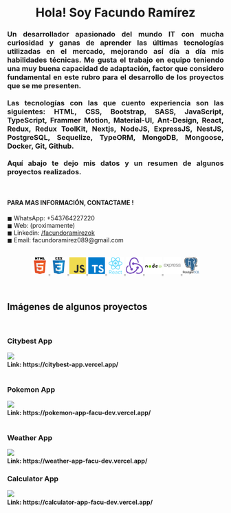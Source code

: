 <h1 align="center">Hola! Soy Facundo Ramírez</h1>
<h3 align="justify">Un desarrollador apasionado del mundo IT con mucha curiosidad y ganas de aprender las últimas tecnologías utilizadas en el mercado, mejorando así día a día mis habilidades técnicas. Me gusta el trabajo en equipo teniendo una muy buena capacidad de adaptación, factor que considero fundamental en este rubro para el desarrollo de los proyectos que se me presenten.<br/><br/>Las tecnologías con las que cuento experiencia son las siguientes: HTML, CSS, Bootstrap, SASS, JavaScript, TypeScript, Frammer Motion, Material-UI, Ant-Design, React, Redux, Redux ToolKit, Nextjs, NodeJS, ExpressJS, NestJS, PostgreSQL, Sequelize, TypeORM, MongoDB, Mongoose, Docker, Git, Github.<br/><br/>Aquí abajo te dejo mis datos y un resumen de algunos proyectos realizados.</h3>
<br/>
<h4>PARA MAS INFORMACIÓN, CONTACTAME !</h4>
◼ WhatsApp: +543764227220 <br/>
◼ Web: (proximamente) <br/>
◼ Linkedin: <a href="https://www.linkedin.com/in/facundoramirezok/" target="_blank">/facundoramirezok</a> <br/>
◼ Email: facundoramirez089@gmail.com <br/>
<br/>

<!-- <h3 align="center">Lenguajes:</h3> -->
<p align="center"> 
  <a href="https://www.w3.org/html/" target="_blank"> <img src="https://raw.githubusercontent.com/devicons/devicon/master/icons/html5/html5-original-wordmark.svg" alt="html5"     width="40" height="40"/> </a>
  <a href="https://www.w3schools.com/css/" target="_blank"> <img src="https://raw.githubusercontent.com/devicons/devicon/master/icons/css3/css3-original-wordmark.svg"             alt="css3" width="40" height="40"/> </a>  
  <a href="https://developer.mozilla.org/en-US/docs/Web/JavaScript" target="_blank"> <img        src="https://raw.githubusercontent.com/devicons/devicon/master/icons/javascript/javascript-original.svg" alt="javascript" width="40" height="40"/> </a> 
  <a href="https://www.typescriptlang.org/" target="_blank"> <img src="https://raw.githubusercontent.com/devicons/devicon/master/icons/typescript/typescript-original.svg"      alt="typescript" width="40" height="40"/> </a> 
  <a href="https://reactjs.org/" target="_blank"> <img src="https://raw.githubusercontent.com/devicons/devicon/master/icons/react/react-original-wordmark.svg" alt="react" width="40" height="40"/> </a>
  <a href="https://redux.js.org" target="_blank"> <img src="https://raw.githubusercontent.com/devicons/devicon/master/icons/redux/redux-original.svg" alt="redux" width="40" height="40"/> </a>
  <a href="https://nodejs.org" target="_blank"> <img src="https://raw.githubusercontent.com/devicons/devicon/master/icons/nodejs/nodejs-original-wordmark.svg" alt="nodejs" width="40" height="40"/> </a> 
  <a href="https://expressjs.com" target="_blank"> <img src="https://raw.githubusercontent.com/devicons/devicon/master/icons/express/express-original-wordmark.svg" alt="express" width="40" height="40"/> </a>  
  <a href="https://www.postgresql.org" target="_blank"> <img src="https://raw.githubusercontent.com/devicons/devicon/master/icons/postgresql/postgresql-original-wordmark.svg" alt="postgresql" width="40" height="40"/> </a>
  </p>
<br/>
<h2>Imágenes de algunos proyectos</h2>
<br/>

<h3>Citybest App</h3>
<img src="https://i.imgur.com/oCFhE4x.png" />
<br/>
<strong>Link: <strong/>https://citybest-app.vercel.app/
<br/><br/>

<h3>Pokemon App</h3>
<img src="https://i.imgur.com/0Fiifip.png" />
<br/>
<strong>Link: <strong/>https://pokemon-app-facu-dev.vercel.app/
<br/><br/>

<h3>Weather App</h3>
<img src="https://i.imgur.com/1uq82U7.png" />
<br/>
<strong>Link: <strong/>https://weather-app-facu-dev.vercel.app/

<h3>Calculator App</h3>
<img src="https://i.imgur.com/CV5urI7.png" />
<br/>
<strong>Link: <strong/>https://calculator-app-facu-dev.vercel.app/
